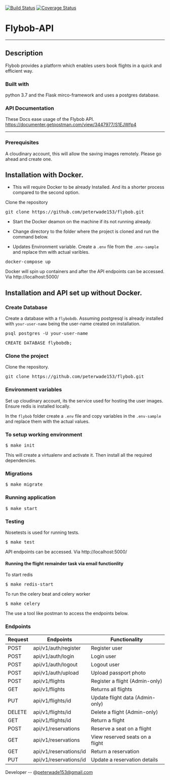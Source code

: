 [![Build Status](https://travis-ci.org/peterwade153/flybob.svg?branch=master)](https://travis-ci.org/peterwade153/flybob)
[![Coverage Status](https://coveralls.io/repos/github/peterwade153/flybob/badge.svg?branch=master)](https://coveralls.io/github/peterwade153/flybob?branch=master)
# Flybob-API
---
## Description
Flybob provides a platform which enables users book flights in a quick and efficient way.

###  Built with
python 3.7 and the Flask mirco-framework and uses a postgres database.

### API Documentation
These Docs ease usage of the Flybob API. https://documenter.getpostman.com/view/3447977/S1EJWfp4

---
### Prerequisites
A cloudinary account, this will allow the saving images remotely. Please go ahead and create one.

## Installation with Docker.
- This will require Docker to be already Installed. And its a shorter process compared to the second option.

Clone the repository
<pre>
git clone https://github.com/peterwade153/flybob.git
</pre>

- Start the Docker deamon on the machine if its not running already. 

- Change directory to the folder where the project is cloned and run the command below.

- Updates Environment variable. Create a `.env` file from the `.env-sample` and replace thm with actual varibles.

<pre>
docker-compose up
</pre>

Docker will spin up containers and after the API endpoints can be accessed. Via http://localhost:5000/


## Installation and API set up without Docker.

### Create Database
Create a database with a `flybobdb`. Assuming postgresql is already installed with `your-user-name` being the user-name created on installation.
<pre>
psql postgres -U your-user-name
</pre>
<pre>
CREATE DATABASE flybobdb;
</pre>

### Clone the project
Clone the repository.
<pre>
git clone https://github.com/peterwade153/flybob.git
</pre>

### Environment variables
Set up cloudinary account, its the service used for hosting the user images.
Ensure redis is installed locally.

In the `flybob` folder create a `.env` file and copy variables in the `.env-sample` and replace them with the actual values.


### To setup working environment
<pre>
$ make init
</pre>
This will create a virtualenv and activate it. Then install all the required dependencies.

### Migrations
<pre>
$ make migrate
</pre>

### Running application
<pre>
$ make start
</pre>

### Testing
Nosetests is used for running tests.
<pre>
$ make test
</pre>

API endpoints can be accessed. Via http://localhost:5000/

#### Running the flight remainder task via email functionlity 
To start redis
<pre>
$ make redis-start
</pre>

To run the celery beat and celery worker
<pre>
$ make celery
</pre>

The use a tool like postman to access the endpoints below.
### Endpoints

Request |       Endpoints                 |       Functionality
--------|---------------------------------|--------------------------------
POST    |  api/v1/auth/register           |        Register user
POST    |  api/v1/auth/login              |        Login user
POST    |  api/v1/auth/logout             |        Logout user
POST    |  api/v1/auth/upload             |        Upload passport photo
POST    |  api/v1/flights                 |        Register a flight (Admin-only)
GET     |  api/v1/flights                 |        Returns all flights
PUT     |  api/v1/flights/id              |        Update flight data (Admin-only)
DELETE  |  api/v1/flights/id              |        Delete a flight (Admin-only)
GET     |  api/v1/flights/id              |        Return a flight
POST    |  api/v1/reservations            |        Reserve a seat on a flight 
GET     |  api/v1/reservations            |        View reserved seats on a flight
GET     |  api/v1/reservations/id         |        Return a reservation
PUT     |  api/v1/reservations/id         |        Update a reservation details

Developer -- @peterwade153@gmail.com